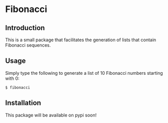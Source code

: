 # Fibonacci

## Introduction

This is a small package that facilitates the generation of lists that contain Fibonacci sequences.

## Usage

Simply type the following to generate a list of 10 Fibonacci numbers starting with 0:

```shell
$ fibonacci
```

## Installation

This package will be available on pypi soon!